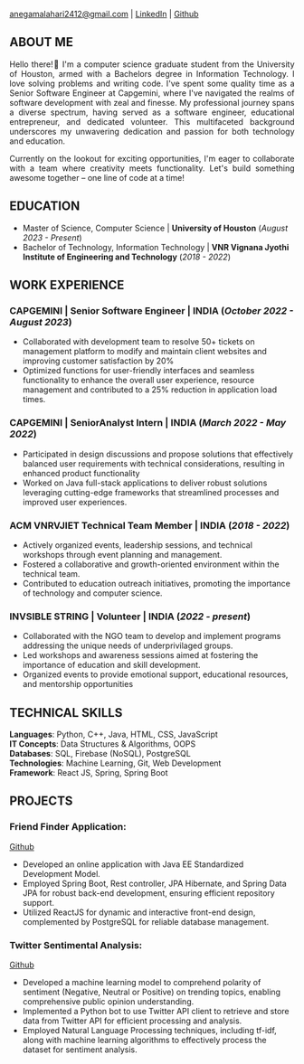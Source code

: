 anegamalahari2412@gmail.com | [LinkedIn](https://www.linkedin.com/in/lahari-anegama-a9a583192/) | [Github](https://github.com/laharianegama)

## ABOUT ME
<p style='text-align: justify;'> Hello there!👋 I'm a computer science graduate student from the University of Houston, armed with a Bachelors degree in Information Technology. I love solving problems and writing code. I've spent some quality time as a Senior Software Engineer at Capgemini, where I've navigated the realms of software development with zeal and finesse.  My professional journey spans a diverse spectrum, having served as a software engineer, educational entrepreneur, and dedicated volunteer. This multifaceted background underscores my unwavering dedication and passion for both technology and education.</p>

<p style='text-align: justify;'> Currently on the lookout for exciting opportunities, I'm eager to collaborate with a team where creativity meets functionality. Let's build something awesome together – one line of code at a time! </p>


## EDUCATION
 - Master of Science, Computer Science  | **University of Houston** (_August 2023 - Present_)			       		
 - Bachelor of Technology, Information Technology	| **VNR Vignana Jyothi Institute of Engineering and Technology** (_2018 - 2022_)

## WORK EXPERIENCE
### CAPGEMINI | Senior Software Engineer | INDIA (_October 2022 - August 2023_)
 - Collaborated with development team to resolve 50+ tickets on management platform to modify and maintain client websites and improving customer satisfaction by 20%
 - Optimized functions for user-friendly interfaces and seamless functionality to enhance the overall user experience, resource management and contributed to a 25% 
 reduction in application load times.</p>

### CAPGEMINI | SeniorAnalyst Intern | INDIA (_March 2022 - May 2022_)
- Participated in design discussions and propose solutions that effectively balanced user requirements with technical considerations, resulting in enhanced product functionality
- Worked on Java full-stack applications to deliver robust solutions leveraging cutting-edge frameworks that streamlined processes and improved user experiences.

### ACM VNRVJIET Technical Team Member | INDIA (_2018 - 2022_)
 - Actively organized events, leadership sessions, and technical workshops through event planning and management.
 - Fostered a collaborative and growth-oriented environment within the technical team.
 - Contributed to education outreach initiatives, promoting the importance of technology and computer science.

### INVSIBLE STRING | Volunteer | INDIA (_2022 - present_)
- Collaborated with the NGO team to develop and implement programs addressing the unique needs of underprivilaged groups.
- Led workshops and awareness sessions aimed at fostering the importance of education and skill development.
- Organized events to provide emotional support, educational resources, and mentorship opportunities

## TECHNICAL SKILLS
**Languages**: Python, C++, Java, HTML, CSS, JavaScript  <br>
**IT Concepts**: Data Structures & Algorithms, OOPS <br>
**Databases**: SQL, Firebase (NoSQL), PostgreSQL <br>
**Technologies**: Machine Learning, Git, Web Development <br>
**Framework**: React JS, Spring, Spring Boot 

## PROJECTS
### Friend Finder Application:
[Github](https://github.com/laharianegama/friendfinder)
- Developed an online application with Java EE Standardized Development Model.
- Employed Spring Boot, Rest controller, JPA Hibernate, and Spring Data JPA for robust back-end development, ensuring efficient repository support.
- Utilized ReactJS for dynamic and interactive front-end design, complemented by PostgreSQL for reliable database management.

### Twitter Sentimental Analysis:
[Github](https://github.com/laharianegama/Sentimental-Analysis)
- Developed a machine learning model to comprehend polarity of sentiment (Negative, Neutral or Positive)  on trending topics, enabling comprehensive public opinion understanding.
- Implemented a Python bot to use Twitter API client to retrieve and store data from Twitter API for efficient processing and analysis.
- Employed Natural Language Processing techniques, including tf-idf, along with machine learning algorithms to effectively process the dataset for sentiment 
  analysis.







